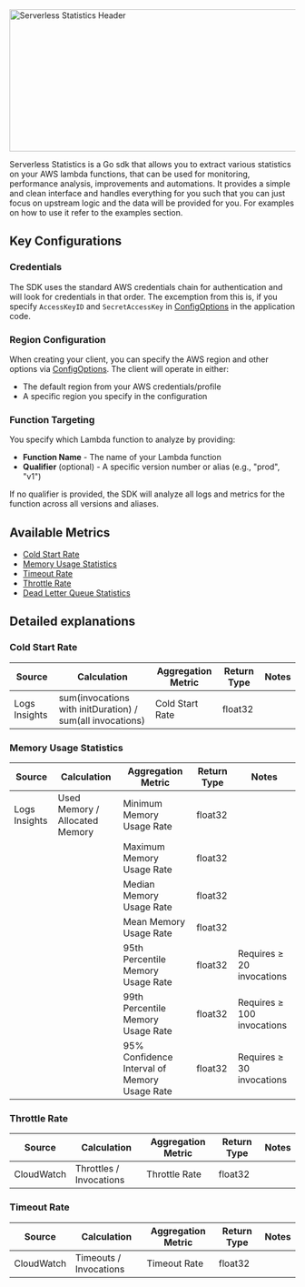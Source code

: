 <img width="600" height="250" alt="Serverless Statistics Header" src="https://github.com/user-attachments/assets/b0711a33-a48d-45ad-a8c7-ab44e52a2286" />

Serverless Statistics is a Go sdk that allows you to extract various statistics on your AWS lambda functions, that can be used for monitoring, performance analysis, improvements and automations. It provides a simple and clean interface and handles everything for you such that you can just focus on upstream logic and the data will be provided for you. For examples on how to use it refer to the examples section.

## Key Configurations
### Credentials
The SDK uses the standard AWS credentials chain for authentication and will look for credentials in that order. The excemption from this is, if you specify `AccessKeyID` and `SecretAccessKey` in [ConfigOptions](./sdk/types/types.go#L42-L47) in the application code.

### Region Configuration
When creating your client, you can specify the AWS region and other options via [ConfigOptions](./sdk/types/types.go#L42-L47). The client will operate in either:

- The default region from your AWS credentials/profile
- A specific region you specify in the configuration

### Function Targeting
You specify which Lambda function to analyze by providing:

- __Function Name__ - The name of your Lambda function
- __Qualifier__ (optional) - A specific version number or alias (e.g., "prod", "v1")

If no qualifier is provided, the SDK will analyze all logs and metrics for the function across all versions and aliases.


## Available Metrics

- [Cold Start Rate](#cold-start-rate)
- [Memory Usage Statistics](#memory-usage-statistics)
- [Timeout Rate](#timeout-rate)
- [Throttle Rate](#throttle-rate)
- [Dead Letter Queue Statistics](#dead-letter-queue-statistics)



## Detailed explanations

### Cold Start Rate

| Source        | Calculation                                                   | Aggregation Metric | Return Type | Notes |
|---------------|---------------------------------------------------------------|---------------------|-------------|-------|
| Logs Insights | sum(invocations with initDuration) / sum(all invocations)     | Cold Start Rate     | float32     |       |


### Memory Usage Statistics

| Source        | Calculation                         | Aggregation Metric                              | Return Type | Notes                                      |
|---------------|--------------------------------------|--------------------------------------------------|-------------|--------------------------------------------|
| Logs Insights | Used Memory / Allocated Memory       | Minimum Memory Usage Rate                        | float32     |                                            |
|               |                                      | Maximum Memory Usage Rate                        | float32     |                                            |
|               |                                      | Median Memory Usage Rate                         | float32     |                                            |
|               |                                      | Mean Memory Usage Rate                           | float32     |                                            |
|               |                                      | 95th Percentile Memory Usage Rate                | float32     | Requires ≥ 20 invocations                  |
|               |                                      | 99th Percentile Memory Usage Rate                | float32     | Requires ≥ 100 invocations                 |
|               |                                      | 95% Confidence Interval of Memory Usage Rate     | float32     | Requires ≥ 30 invocations                  |

### Throttle Rate

| Source        | Calculation                                                         | Aggregation Metric | Return Type | Notes |
|---------------|----------------------------------------------------------------------|---------------------|-------------|-------|
| CloudWatch    | Throttles / Invocations                                              | Throttle Rate       | float32     |       |

### Timeout Rate

| Source        | Calculation                                                         | Aggregation Metric | Return Type | Notes |
|---------------|----------------------------------------------------------------------|---------------------|-------------|-------|
| CloudWatch    | Timeouts / Invocations                                               | Timeout Rate        | float32     |       |
